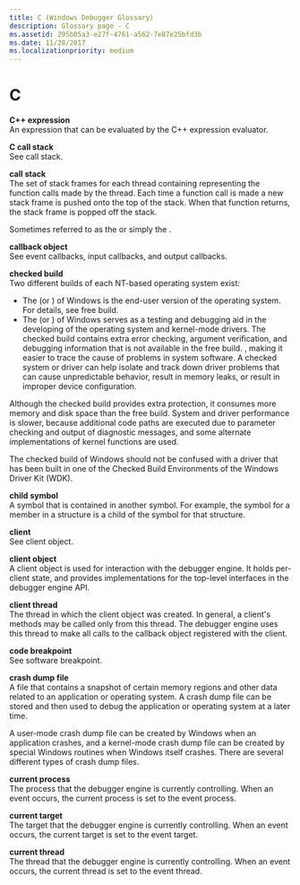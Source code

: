 ```yaml
---
title: C (Windows Debugger Glossary)
description: Glossary page - C
ms.assetid: 295b05a3-e27f-4761-a562-7e87e25bfd3b
ms.date: 11/28/2017
ms.localizationpriority: medium
---
```


# C


<span id="c___expression"></span><span id="C___EXPRESSION"></span>**C++ expression**  
An expression that can be evaluated by the C++ expression evaluator.

<span id="c_call_stack"></span><span id="C_CALL_STACK"></span>**C call stack**  
See call stack.

<span id="call_stack"></span><span id="CALL_STACK"></span>**call stack**  
The set of stack frames for each thread containing representing the function calls made by the thread. Each time a function call is made a new stack frame is pushed onto the top of the stack. When that function returns, the stack frame is popped off the stack.

Sometimes referred to as the or simply the .

<span id="callback_object"></span><span id="CALLBACK_OBJECT"></span>**callback object**  
See event callbacks, input callbacks, and output callbacks.

<span id="checked_build"></span><span id="CHECKED_BUILD"></span>**checked build**  
Two different builds of each NT-based operating system exist:

-   The (or ) of Windows is the end-user version of the operating system. For details, see free build.
-   The (or ) of Windows serves as a testing and debugging aid in the developing of the operating system and kernel-mode drivers. The checked build contains extra error checking, argument verification, and debugging information that is not available in the free build. , making it easier to trace the cause of problems in system software. A checked system or driver can help isolate and track down driver problems that can cause unpredictable behavior, result in memory leaks, or result in improper device configuration.

Although the checked build provides extra protection, it consumes more memory and disk space than the free build. System and driver performance is slower, because additional code paths are executed due to parameter checking and output of diagnostic messages, and some alternate implementations of kernel functions are used.

The checked build of Windows should not be confused with a driver that has been built in one of the Checked Build Environments of the Windows Driver Kit (WDK).

<span id="child_symbol"></span><span id="CHILD_SYMBOL"></span>**child symbol**  
A symbol that is contained in another symbol. For example, the symbol for a member in a structure is a child of the symbol for that structure.

<span id="client"></span><span id="CLIENT"></span>**client**  
See client object.

<span id="client_object"></span><span id="CLIENT_OBJECT"></span>**client object**  
A client object is used for interaction with the debugger engine. It holds per-client state, and provides implementations for the top-level interfaces in the debugger engine API.

<span id="client_thread"></span><span id="CLIENT_THREAD"></span>**client thread**  
The thread in which the client object was created. In general, a client's methods may be called only from this thread. The debugger engine uses this thread to make all calls to the callback object registered with the client.

<span id="code_breakpoint"></span><span id="CODE_BREAKPOINT"></span>**code breakpoint**  
See software breakpoint.

<span id="crash_dump_file"></span><span id="CRASH_DUMP_FILE"></span>**crash dump file**  
A file that contains a snapshot of certain memory regions and other data related to an application or operating system. A crash dump file can be stored and then used to debug the application or operating system at a later time.

A user-mode crash dump file can be created by Windows when an application crashes, and a kernel-mode crash dump file can be created by special Windows routines when Windows itself crashes. There are several different types of crash dump files.

<span id="current_process"></span><span id="CURRENT_PROCESS"></span>**current process**  
The process that the debugger engine is currently controlling. When an event occurs, the current process is set to the event process.

<span id="current_target"></span><span id="CURRENT_TARGET"></span>**current target**  
The target that the debugger engine is currently controlling. When an event occurs, the current target is set to the event target.

<span id="current_thread"></span><span id="CURRENT_THREAD"></span>**current thread**  
The thread that the debugger engine is currently controlling. When an event occurs, the current thread is set to the event thread.

 

 





